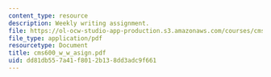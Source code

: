 ```yaml
---
content_type: resource
description: Weekly writing assignment.
file: https://ol-ocw-studio-app-production.s3.amazonaws.com/courses/cms-600-videogame-theory-and-analysis-fall-2007/dd81db557a41f8012b138dd3adc9f661_cms600_w_w_asign.pdf
file_type: application/pdf
resourcetype: Document
title: cms600_w_w_asign.pdf
uid: dd81db55-7a41-f801-2b13-8dd3adc9f661
---
```

